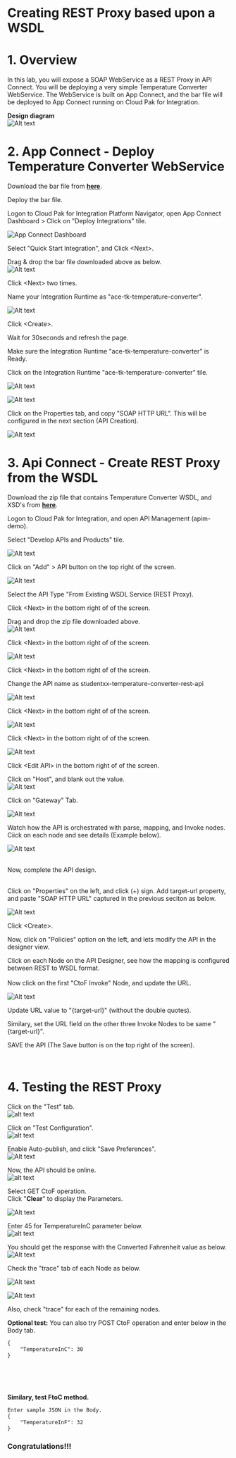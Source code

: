 # Creating REST Proxy based upon a WSDL

# 1. Overview

In this lab, you will expose a SOAP WebService as a REST Proxy in API Connect. You will be deploying a very simple Temperature Converter WebService.  The WebService is built on App Connect, and the bar file will be deployed to App Connect running on Cloud Pak for Integration.<br>

<b> Design diagram </b>
<br>
![Alt text](./images/design-diagram.png)
<br>

# 2. App Connect - Deploy Temperature Converter WebService

Download the bar file from [<b><u>here</u></b>](./src/TemperatureConverter.bar).

Deploy the bar file.<br>

Logon to Cloud Pak for Integration Platform Navigator, open App Connect Dashboard > Click on "Deploy Integrations" tile.<br>

![App Connect Dashboard](./images/image.png)

Select "Quick Start Integration", and Click \<Next\>. <br>

Drag & drop the bar file downloaded above as below.<br>
![Alt text](./images/image-1.png)

Click \<Next\> two times. <br>

Name your Integration Runtime as \"ace-tk-temperature-converter\". <br>

![Alt text](./images/image-3.png)

Click \<Create\>. <br>

Wait for 30seconds and refresh the page. <br>

Make sure the Integration Runtime \"ace-tk-temperature-converter\" is Ready. <br>

Click on the Integration Runtime \"ace-tk-temperature-converter\" tile.<br>

![Alt text](./images/image-13.png)

![Alt text](./images/image-14.png)

Click on the Properties tab, and copy "SOAP HTTP URL". This will be configured in the next section (API Creation).<br>


![Alt text](./images/image-12.png)




# 3. Api Connect - Create REST Proxy from the WSDL

Download the zip file that contains Temperature Converter WSDL, and XSD's from [<b><u>here</u></b>](./src/TemperatureConverter_WSDL.zip).

Logon to Cloud Pak for Integration, and open API Management (apim-demo). <br>

Select "Develop APIs and Products" tile.<br>

![Alt text](./images/image-2.png)

Click on "Add" > API button on the top right of the screen.<br>

![Alt text](./images/image-4.png)

Select the API Type "From Existing WSDL Service (REST Proxy). <br>

Click \<Next\> in the bottom right of of the screen. <br>

Drag and drop the zip file downloaded above.<br>
![Alt text](./images/image-5.png)

Click \<Next\> in the bottom right of of the screen. <br>

![Alt text](./images/image-6.png)

Click \<Next\> in the bottom right of of the screen. <br>


Change the API name as studentxx-temperature-converter-rest-api

![Alt text](./images/image-7.png)

Click \<Next\> in the bottom right of of the screen. <br>



![Alt text](./images/image-8.png)

Click \<Next\> in the bottom right of of the screen. <br>


![Alt text](./images/image-9.png)

Click \<Edit API\> in the bottom right of of the screen. <br>


Click on "Host", and blank out the value. <br>
![Alt text](./images/image-11.png)


Click on "Gateway" Tab. <br>

![Alt text](./images/image-10.png)

Watch how the API is orchestrated with parse, mapping, and Invoke nodes. Ciick on each node and see details (Example below).<br>

![Alt text](./images/json-wsdl-mapping.png)

<br>
Now, complete the API design. <br><br>

Click on "Properties" on the left, and click (+) sign. Add target-url property, and paste "SOAP HTTP URL" captured in the previous seciton as below. <br>

![Alt text](./images/image-15.png)

Click \<Create\>. <br>

Now, click on "Policies" option on the left, and lets modify the API in the designer view.<br>

Click on each Node on the API Designer, see how the mapping is configured between REST to WSDL format. <br>
<br>
Now click on the first "CtoF Invoke" Node, and update the URL. <br>

![Alt text](./images/image-16.png)

Update URL value to "{target-url}" (without the double quotes). <br>

Similary, set the URL field on the other three Invoke Nodes to be same "{target-url}".<br>

SAVE the API (The Save button is on the top right of the screen). <br>

<br>

# 4. Testing the REST Proxy
Click on the "Test" tab.<br>
![alt text](./images/image-17.png)

Click on "Test Configuration". <br>
![alt text](./images/image-17a.png)

Enable Auto-publish, and click "Save Preferences".<br>
![Alt text](./images/image-18.png)

Now, the API should be online.<br>
![alt text](./images/image-18a.png)


Select GET CtoF operation. <br>
Click "**Clear**" to display the Parameters.<br>

![Alt text](./images/image-20.png)

Enter 45 for TemperatureInC parameter below.<br>
![alt text](./images/image-20a.png)


You should get the response with the Converted Fahrenheit value as below.<br>
![Alt text](./images/image-19.png)

Check the "trace" tab of each Node as below.<br>

![Alt text](./images/image-21.png)

![Alt text](./images/image-22.png)

Also, check "trace" for each of the remaining nodes. <br>

**Optional test:** You can also try POST CtoF operation and enter below in the Body tab. <br>
```
{
    "TemperatureInC": 30
}
```
<br><br><br>

**Similary, test FtoC method.**
<br>
```
Enter sample JSON in the Body.
{
    "TemperatureInF": 32
}
```
### Congratulations!!!





